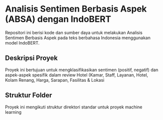 # Analisis Sentimen Berbasis Aspek (ABSA) dengan IndoBERT

Repositori ini berisi kode dan sumber daya untuk melakukan Analisis Sentimen Berbasis Aspek pada teks berbahasa Indonesia menggunakan model IndoBERT.

## Deskripsi Proyek

Proyek ini bertujuan untuk mengklasifikasikan sentimen (positif, negatif) dan aspek-aspek spesifik dalam review Hotel (Kamar, Staff, Layanan, Hotel, Kolam Renang, Harga, Sarapan, Fasilitas & Lokasi

## Struktur Folder

Proyek ini mengikuti struktur direktori standar untuk proyek machine learning
